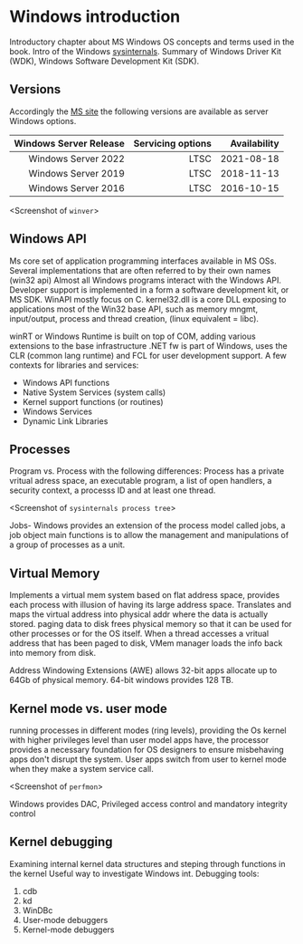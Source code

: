 # Windows introduction

Introductory chapter about MS Windows OS concepts and terms used in the book. Intro of the Windows 
[sysinternals](http://www.microsoft.com/technet/sysinternals). Summary of Windows Driver Kit (WDK),
Windows Software Development Kit (SDK).

## Versions

Accordingly the [MS site](https://learn.microsoft.com/en-us/windows-server/get-started/windows-server-release-info) 
the following versions are available as server Windows options.

| Windows Server Release | Servicing options | Availability  |
|-----------------------:|------------------:|-----------------:|
| Windows Server 2022    | LTSC              | 2021-08-18       |  
| Windows Server 2019    | LTSC              | 2018-11-13       |
| Windows Server 2016    | LTSC              | 2016-10-15       |

<Screenshot of `winver`>

## Windows API

Ms core set of application programming interfaces available in MS OSs. 
Several implementations that are often referred to by their own names (win32 api)
Almost all Windows programs interact with the Windows API. Developer support
is implemented in a form a software development kit, or MS SDK. WinAPI mostly
focus on C. kernel32.dll is a core DLL exposing to applications most of the Win32 base API, such as memory mngmt,
input/output, process and thread creation, (linux equivalent = libc).

winRT or Windows Runtime is built on top of COM, adding various extensions to the base infrastructure
.NET fw is part of Windows, uses the CLR (common lang runtime) and FCL for user development support.
A few contexts for libraries and services:

* Windows API functions
* Native System Services (system calls)
* Kernel support functions (or routines)
* Windows Services
* Dynamic Link Libraries

## Processes

Program vs. Process with the following differences: Process has a private vritual adress space, 
an executable program, a list of open handlers, a security context, a processs ID and at least
one thread.

<Screenshot of `sysinternals process tree`>

Jobs- Windows provides an extension of the process model called jobs, a job object main functions is to
allow the management and manipulations of a group of processes as a unit.

## Virtual Memory

Implements a virtual mem system based on flat address space, provides each process with illusion of having its
large address space. Translates and maps the virtual address into physical addr where the data is actually stored.
paging data to disk frees physical memory so that it can be used for other processes or for the OS itself.
When a thread accesses a vritual address that has been paged to disk, VMem manager loads the info back into memory from disk.

Address Windowing Extensions (AWE) allows 32-bit apps allocate up to 64Gb of physical memory.
64-bit windows provides 128 TB.

## Kernel mode vs. user mode

running processes in different modes (ring levels), providing the Os kernel with higher privileges level
than user model apps have, the processor provides a necessary foundation for OS designers to ensure 
misbehaving apps don't disrupt the system. User apps switch from user to kernel mode when they make a system
service call.

<Screenshot of `perfmon`>

Windows provides DAC, Privileged access control and mandatory integrity control 

## Kernel debugging

Examining internal kernel data structures and steping through functions in the kernel
Useful way to investigate Windows int. Debugging tools:

1. cdb
2. kd
3. WinDBc
4. User-mode debuggers
5. Kernel-mode debuggers

<generate kernel dump>
<execute commands>
